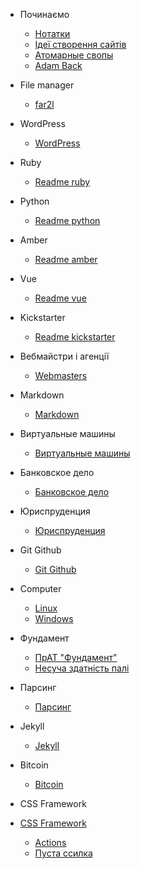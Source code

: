 - Починаємо
  - [Нотатки](notes.md)
  - [Ідеї створення сайтів](ideas.md)
  - [Атомарные свопы](svopes.md)
  - [Adam Back](adam.md)
  

- File manager
  - [far2l](/filemanager/far2l.md)

- WordPress
  - [WordPress](/wordpress/wordpress.md)


- Ruby
  - [Readme ruby](/ruby/Readme)

- Python
  - [Readme python](/python/Readme)  

- Amber
  - [Readme amber](/amber/Readme)       

- Vue
  - [Readme vue](/vue/Readme)    

- Kickstarter
  - [Readme kickstarter](/kickstarter/Readme)   

- Вебмайстри і агенції
  - [Webmasters](/webmasters/webmasters.md)

- Markdown
  - [Markdown](/markdown/markdown.md)

- Виртуальные машины
  - [Виртуальные машины](/virtualbox/virtualbox.md)

- Банковское дело
  - [Банковское дело](/bank/bank.md)

- Юриспруденция
    - [Юриспруденция](/jurisprudence/jurisprudence.md)

- Git Github
    - [Git Github](/git-github/git-github.md)

- Computer
  - [Linux](/computer/linux.md)
  - [Windows](/computer/windows.md)

- Фундамент
  - [ПрАТ "Фундамент"](/foundament/foundament.md)
  - [Несуча здатність палі](/foundament/carrying-capacity.md)

- Парсинг
  - [Парсинг](/parsing/parsing.md)

- Jekyll
  - [Jekyll](/jekyll/jekyll.md)


- Bitcoin
  - [Bitcoin](/bitcoin/bitcoin.md)

- CSS Framework
- [CSS Framework](/cssframework/cssframework.md)
  


  - [Actions](actions.md)
  - [Пуста ссилка](/bank/)